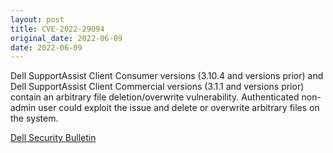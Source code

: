 ```yaml
---
layout: post
title: CVE-2022-29094
original_date: 2022-06-09
date: 2022-06-09
---
```


Dell SupportAssist Client Consumer versions (3.10.4 and versions prior) and Dell SupportAssist Client Commercial versions (3.1.1 and versions prior) contain an arbitrary file deletion/overwrite vulnerability. Authenticated non-admin user could exploit the issue and delete or overwrite arbitrary files on the system.

[Dell Security Bulletin](https://www.dell.com/support/kbdoc/en-us/000200456/dsa-2022-139-dell-supportassist-for-home-pcs-and-business-pcs-security-update-for-multiple-security-vulnerabilities)